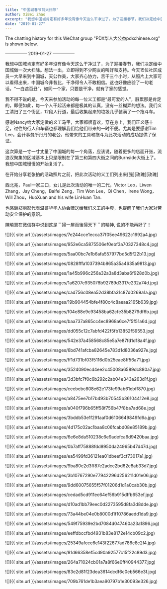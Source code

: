 ```yaml
---
title: "中国城春节前大扫除"
author: XiBei Zhao
excerpt: "我想中国城肯定有好多年没有像今天这么干净过了，为了迎接春节，我们决定给中国城做一次大清扫。想法一出，立即得到不少网友的叫好和支持。今天15位社区成员一大早来到中国城，天公作美，大家齐心协力，苦干三个小时，从照片上大家可以看得出来，至少路面上看，中国城今非昔比，干净得令人不敢相信。这也好像应验了一句老话，“一白遮百丑”，如同一个家，只要是干净，就有了家的感觉。"
date: "2019-01-27"
---
```


The chatting history for this WeChat group "PDX华人大公益pdxchinese.org" is shown below.

—————  2019-01-27  —————

我想中国城肯定有好多年没有像今天这么干净过了，为了迎接春节，我们决定给中国城做一次大扫除。想法一出，立即得到不少网友的叫好和支持。今天15位社区成员一大早来到中国城，天公作美，大家齐心协力，苦干三个小时，从照片上大家可以看得出来，中国城今非昔比，干净得令人不敢相信。这也好像应验了一句老话，“一白遮百丑”，如同一个家，只要是干净，就有了家的感觉。

我不得不说的是，今天来参加活动的每一位义工都是“最可爱的人”，脏累那是肯定的，即便如此，每一个人干起活来都是极其的认真，没有一丝糊弄的想法。我们义工清扫了三个街区，12段人行道，最后收集起来的垃圾几乎装满了一个拖斗车。

感谢Nancy给大家定做的义工马甲，大家都很喜欢，穿在身上，我们正义感十足，过往的行人和车辆也都理解我们给他们带来的一时不便。尤其是要感谢Tim Lee，会计事务所丹丹的老公，他带来的工具和拖斗为此次活动的成功提供了保证。

这次算是一寸一寸丈量了中国城的每一个角落，应该说，随着更多的店面开张，流浪汉聚集的区域基本上只是限制在了第三和第四大街之间的Burnside大街上了。我想中国城慢慢的开始复活了。

在开始分享老张拍的活动照片之前，把此次活动的义工们列出来[强][玫瑰][玫瑰]

西北兆，Paul一家三口，女儿是此次活动的唯一的二代，Victor Leo，Liwen Zhang，Jay Cheng，Baifei Zeng，Tim Won Lee，Qi Chen，Irene Wong，Will Zhou，HuoXuan and his wife LinHuan Tan.

也感谢郑丽影代表温哥华华人协会赠送给我们义工的手套，也提醒了我们大家对劳动安全保护的意识。

陳曉慧在微信群中说到这是＂掃一屋而後掃天下＂的精神, 说的不能再好了！

![]({{ site.url }}/assets/images/7e244cce1ecca37f05ee49622c1692a4.jpg)

![]({{ site.url }}/assets/images/952e6ca5875506ef0ebf3a70327348c4.jpg)

![]({{ site.url }}/assets/images/5aa00bc7e1b6afa557977bd5d5f22b13.jpg)

![]({{ site.url }}/assets/images/0828fffa1037394b865a35a4635a9813.jpg)

![]({{ site.url }}/assets/images/1a45b996c256a32a3a8d3aba6f928d0b.jpg)

![]({{ site.url }}/assets/images/1a6207e935078b92789d3317e232a74d.jpg)

![]({{ site.url }}/assets/images/cad756c08ea52d38bfa31c87d0269a1a.jpg)

![]({{ site.url }}/assets/images/19b904454bfe4f80c4c8aeaa2165b639.jpg)

![]({{ site.url }}/assets/images/f04e88e9c93458ba62cfe35b8279df6b.jpg)

![]({{ site.url }}/assets/images/baa737a865cc4ec8968a6ce7f5f51a6d.jpg)

![]({{ site.url }}/assets/images/dd055c12c7abfd422f5fb13852f59553.jpg)

![]({{ site.url }}/assets/images/542e37a458568c85e5a7e87fd1d18a4f.jpg)

![]({{ site.url }}/assets/images/6bd741afcba82645e783d1d8036a927e.jpg)

![]({{ site.url }}/assets/images/ff1d731bf03f5116d0b25eae8ff56a71.jpg)

![]({{ site.url }}/assets/images/3524090ecd4ee2c45008a6589dc880a7.jpg)

![]({{ site.url }}/assets/images/3d3bfc7f0c6b292c2ab04e343a263d1f.jpg)

![]({{ site.url }}/assets/images/ceebebc808e62e173fe99ab61ebff870.jpg)

![]({{ site.url }}/assets/images/a8475ee7b17b493b70545b36104412e8.jpg)

![]({{ site.url }}/assets/images/a040f796b65ff58f756b47f8ba7ad68e.jpg)

![]({{ site.url }}/assets/images/3bddb53e1f291aaf0d6106649849fd6a.jpg)

![]({{ site.url }}/assets/images/4d175c02ac1baa8c06fcabd08e85189b.jpg)

![]({{ site.url }}/assets/images/6e6e8da510238c6e9adefca6d9420baa.jpg)

![]({{ site.url }}/assets/images/0b7aff75888fdd8950da24965b47d47d.jpg)

![]({{ site.url }}/assets/images/ea5499fd36121ea01dbeef3cf73017a1.jpg)

![]({{ site.url }}/assets/images/9ba80e2d3ff87e2adcc2bd62e8ab33d7.jpg)

![]({{ site.url }}/assets/images/3b10767290e77942296d256211d01e06.jpg)

![]({{ site.url }}/assets/images/9dd60075655f57f01206d1d1a0cab30b.jpg)

![]({{ site.url }}/assets/images/cedad5cd911ec64ef56b915dffb653ef.jpg)

![]({{ site.url }}/assets/images/d10ad1bb79eec0d2273595d8fa3d8dde.jpg)

![]({{ site.url }}/assets/images/73a44be04e0b8000d1f10786aedd1da9.jpg)

![]({{ site.url }}/assets/images/549f75939e2bd7084d047460a23a1896.jpg)

![]({{ site.url }}/assets/images/eeffdbccfbd4931b83e8172e14cb09c2.jpg)

![]({{ site.url }}/assets/images/25349afece6e143f22677ad786c8c2f4.jpg)

![]({{ site.url }}/assets/images/81d66358ef5cd90a92577c15f22c89d3.jpg)

![]({{ site.url }}/assets/images/264a71024cb01a7a8f66e0ff40944377.jpg)

![]({{ site.url }}/assets/images/83e2d81f23dea3614dcdf6c0eb566e3f.jpg)

![]({{ site.url }}/assets/images/709b761de1b3aea90797b1e30093e326.jpg)
